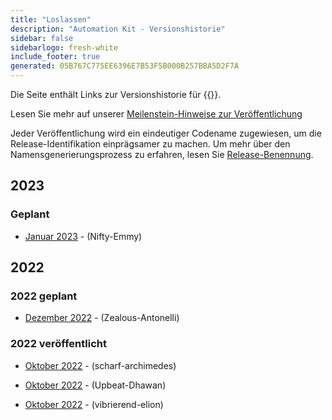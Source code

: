 ```yaml
---
title: "Loslassen"
description: "Automation Kit - Versionshistorie"
sidebar: false
sidebarlogo: fresh-white
include_footer: true
generated: 05B767C775EE6396E7B53F5B000B257BBA5D2F7A
---
```


Die Seite enthält Links zur Versionshistorie für {{<product-name>}}.

Lesen Sie mehr auf unserer [Meilenstein-Hinweise zur Veröffentlichung](/de/releases/milestones)

Jeder Veröffentlichung wird ein eindeutiger Codename zugewiesen, um die Release-Identifikation einprägsamer zu machen. Um mehr über den Namensgenerierungsprozess zu erfahren, lesen Sie [Release-Benennung](/de/releases/naming).

## 2023

### Geplant

- [Januar 2023](/de/releases/january-2023) - (Nifty-Emmy)

## 2022

### 2022 geplant

- [Dezember 2022](/de/releases/december-2022) - (Zealous-Antonelli)

### 2022 veröffentlicht

- [Oktober 2022](/de/releases/november-2022) - (scharf-archimedes)

- [Oktober 2022](/de/releases/october-2022) - (Upbeat-Dhawan)

- [Oktober 2022](/de/releases/september-2022) - (vibrierend-elion)
